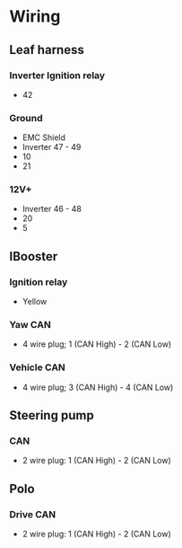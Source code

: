 # Wiring

## Leaf harness

### Inverter Ignition relay

* 42

### Ground

* EMC Shield
* Inverter 47 - 49
* 10
* 21

### 12V+

* Inverter 46 - 48
* 20
* 5


## IBooster

### Ignition relay

* Yellow

### Yaw CAN

* 4 wire plug; 1 (CAN High) - 2 (CAN Low)

### Vehicle CAN

* 4 wire plug; 3 (CAN High) - 4 (CAN Low)

## Steering pump

### CAN

* 2 wire plug: 1 (CAN High) - 2 (CAN Low)

## Polo

### Drive CAN

* 2 wire plug: 1 (CAN High) - 2 (CAN Low)